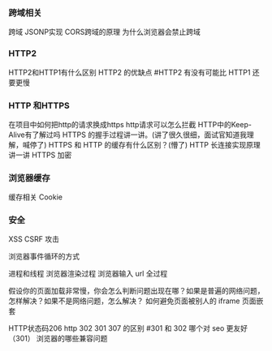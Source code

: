 ### 跨域相关
跨域
JSONP实现
CORS跨域的原理
为什么浏览器会禁止跨域
### HTTP2
HTTP2和HTTP1有什么区别
HTTP2 的优缺点
#HTTP2 有没有可能比 HTTP1 还要更慢

### HTTP 和HTTPS
在项目中如何把http的请求换成https
http请求可以怎么拦截 
HTTP中的Keep-Alive有了解过吗
HTTPS 的握手过程讲一讲。(讲了很久很细，面试官知道我理解，喊停了)
HTTPS 和 HTTP 的缓存有什么区别？(懵了)
HTTP 长连接实现原理
讲一讲 HTTPS 加密
### 浏览器缓存
缓存相关
Cookie
### 安全
XSS  CSRF 攻击

浏览器事件循环的方式

进程和线程
浏览器渲染过程
浏览器输入 url 全过程

假设你的页面加载非常慢，你会怎么判断问题出现在哪？如果是普遍的网络问题，怎样解决？如果不是网络问题，怎么解决？
如何避免页面被别人的 iframe 页面嵌套

HTTP状态码206
http 302 301 307 的区别
#301 和 302 哪个对 seo 更友好（301）
浏览器的哪些兼容问题
